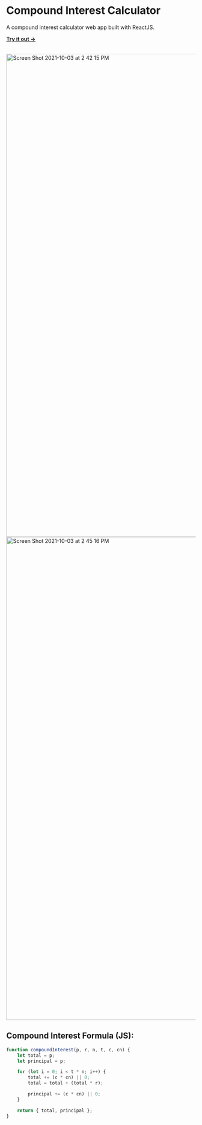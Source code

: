 # Compound Interest Calculator

A compound interest calculator web app built with ReactJS.

**[Try it out ->](https://compoundinterest.js.org)**

<br>

<img width="1280" alt="Screen Shot 2021-10-03 at 2 42 15 PM" src="https://user-images.githubusercontent.com/50968964/135767218-cafb5791-edd6-4259-8310-7b823ed93c51.png">

<img width="1280" alt="Screen Shot 2021-10-03 at 2 45 16 PM" src="https://user-images.githubusercontent.com/50968964/135767286-dacf453a-0b25-40c9-9cca-1cb785fb4c7f.png">

<br>

## Compound Interest Formula (JS):

```js
function compoundInterest(p, r, n, t, c, cn) {
    let total = p;
    let principal = p;

    for (let i = 0; i < t * n; i++) {
        total += (c * cn) || 0;
        total = total + (total * r);

        principal += (c * cn) || 0;
    }

    return { total, principal };
}
```
